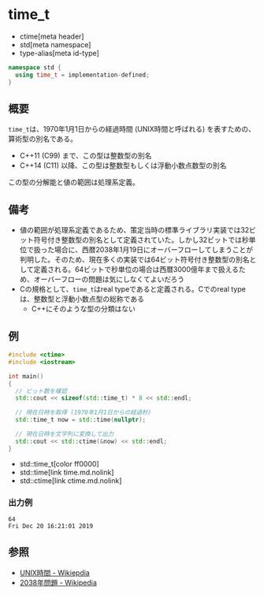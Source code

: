 # time_t
* ctime[meta header]
* std[meta namespace]
* type-alias[meta id-type]

```cpp
namespace std {
  using time_t = implementation-defined;
}
```

## 概要
`time_t`は、1970年1月1日からの経過時間 (UNIX時間と呼ばれる) を表すための、算術型の別名である。

- C++11 (C99) まで、この型は整数型の別名
- C++14 (C11) 以降、この型は整数型もしくは浮動小数点数型の別名

この型の分解能と値の範囲は処理系定義。


## 備考
- 値の範囲が処理系定義であるため、策定当時の標準ライブラリ実装では32ビット符号付き整数型の別名として定義されていた。しかし32ビットでは秒単位で扱った場合に、西暦2038年1月19日にオーバーフローしてしまうことが判明した。そのため、現在多くの実装では64ビット符号付き整数型の別名として定義される。64ビットで秒単位の場合は西暦3000億年まで扱えるため、オーバーフローの問題は気にしなくてよいだろう
- Cの規格として、`time_t`はreal typeであると定義される。Cでのreal typeは、整数型と浮動小数点型の総称である
    - C++にそのような型の分類はない


## 例
```cpp example
#include <ctime>
#include <iostream>

int main()
{
  // ビット数を確認
  std::cout << sizeof(std::time_t) * 8 << std::endl;

  // 現在日時を取得 (1970年1月1日からの経過秒)
  std::time_t now = std::time(nullptr);

  // 現在日時を文字列に変換して出力
  std::cout << std::ctime(&now) << std::endl;
}
```
* std::time_t[color ff0000]
* std::time[link time.md.nolink]
* std::ctime[link ctime.md.nolink]

### 出力例
```
64
Fri Dec 20 16:21:01 2019
```


## 参照
- [UNIX時間 - Wikiepdia](https://ja.wikipedia.org/wiki/UNIX%E6%99%82%E9%96%93)
- [2038年問題 - Wikipedia](https://ja.wikipedia.org/wiki/2038%E5%B9%B4%E5%95%8F%E9%A1%8C)
